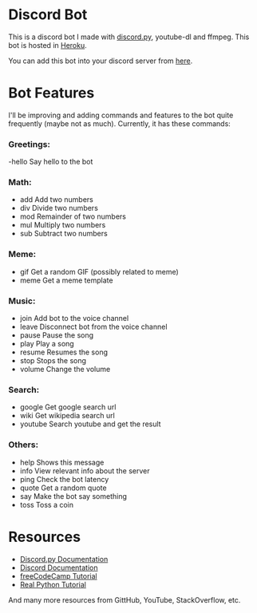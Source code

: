 # Discord Bot

This is a discord bot I made with [discord.py](https://discordpy.readthedocs.io), youtube-dl and ffmpeg. This bot is hosted in [Heroku](https://www.heroku.com).

You can add this bot into your discord server from [here](https://discord.com/api/oauth2/authorize?client_id=839384987291746304&permissions=3191861185&scope=bot).

# Bot Features

I'll be improving and adding commands and features to the bot quite frequently (maybe not as much).
Currently,  it has these commands:

### Greetings:
  -hello   Say hello to the bot
  
### Math:
  - add     Add two numbers
  - div     Divide two numbers
  - mod     Remainder of two numbers
  - mul     Multiply two numbers
  - sub     Subtract two numbers
  
### Meme:
  - gif     Get a random GIF (possibly related to meme)
  - meme    Get a meme template
  
### Music:
  - join    Add bot to the voice channel
  - leave   Disconnect bot from the voice channel
  - pause   Pause the song
  - play    Play a song
  - resume  Resumes the song
  - stop    Stops the song
  - volume  Change the volume
  
### Search:
  - google  Get google search url
  - wiki    Get wikipedia search url
  - youtube Search youtube and get the result
  
### Others:
  - help    Shows this message
  - info    View relevant info about the server
  - ping    Check the bot latency
  - quote   Get a random quote
  - say     Make the bot say something
  - toss    Toss a coin
  
# Resources

- [Discord.py Documentation](https://discordpy.readthedocs.io/)
- [Discord Documentation](https://discord.com/developers/docs/intro)
- [freeCodeCamp Tutorial](https://www.freecodecamp.org/news/create-a-discord-bot-with-python)
- [Real Python Tutorial](https://realpython.com/how-to-make-a-discord-bot-python)

And many more resources from GittHub, YouTube, StackOverflow, etc.
  
